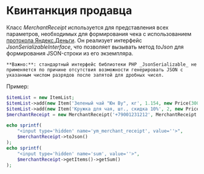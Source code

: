 # Квинтанкция продавца

Класс _MerchantReceipt_ используется для представления всех параметров, необходимых для формирования чека с использованием [протокола Яндекс.Деньги][]. Он реализует интерфейс _JsonSerializableInterface_, что позволяет вызывать метод _toJson_ для формирования JSON-строки из его экземпляра.

    **Важно:**: стандартный интерфейс библиотеки PHP _JsonSerializable_ не применяется по причине отсутствия возможности генерировать JSON с указанным числом разрядов после запятой для дробных чисел.

Пример:

```php
$itemList = new ItemList;
$itemList->add(new Item('Зеленый чай "Юн Ву", кг', 1.154, new Price(300.23), Item::TAX_10));
$itemList->add(new Item('Кружка для чая, шт., скидка 10%', 2, new Price(200), Item::TAX_10));
$merchantReceipt = new MerchantReceipt('+79001231212', MerchantReceipt::TAX_SYSTEM_GENERAL, $itemList);

echo sprintf(
    "<input type='hidden' name='ym_merchant_receipt', value=''>",
    $merchantReceipt->toJson()
);
echo sprintf(
    "<input type='hidden' name='sum', value=''>",
    $merchantReceipt->getItems()->getSum()
);
```

[протокола Яндекс.Деньги]: https://tech.yandex.ru/money/doc/payment-solution/payment-form/payment-form-receipt-docpage/
